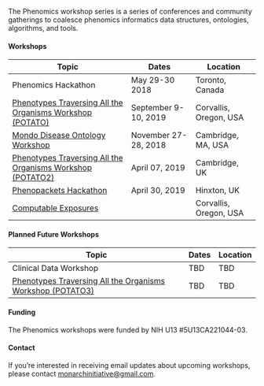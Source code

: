 The Phenomics workshop series is a series of conferences and community gatherings to coalesce phenomics informatics data structures, ontologies, algorithms, and tools. 

#### Workshops

Topic | Dates | Location
-- | -- | --
Phenomics Hackathon | May 29-30 2018 | Toronto, Canada 
[Phenotypes Traversing All the Organisms Workshop (POTATO)](pages/potato.md) | September 9-10, 2019 | Corvallis, Oregon, USA
[Mondo Disease Ontology Workshop](pages/mondo.md) | November 27-28, 2018 | Cambridge, MA, USA
[Phenotypes Traversing All the Organisms Workshop (POTATO2)](pages/potato.md) | April 07, 2019 | Cambridge, UK
[Phenopackets Hackathon](pages/phenopackets.md) | April 30, 2019 | Hinxton, UK
[Computable Exposures](pages/exposures.md) | | Corvallis, Oregon, USA

#### Planned Future Workshops

Topic | Dates | Location
-- | -- | --
Clinical Data Workshop | TBD | TBD
[Phenotypes Traversing All the Organisms Workshop (POTATO3)](pages/potato.md) | TBD | TBD

#### Funding
The Phenomics workshops were funded by NIH U13 #5U13CA221044-03.

#### Contact
If you’re interested in receiving email updates about upcoming workshops, please contact [monarchinitiative@gmail.com](monarchinitiative@gmail.com).
